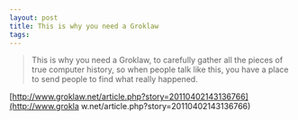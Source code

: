 ```yaml
---
layout: post
title: This is why you need a Groklaw
tags: 
---
```

> This is why you need a Groklaw, to carefully gather all the pieces of true
computer history, so when people talk like this, you have a place to send
people to find what really happened.

[http://www.groklaw.net/article.php?story=20110402143136766](http://www.grokla
w.net/article.php?story=20110402143136766)

